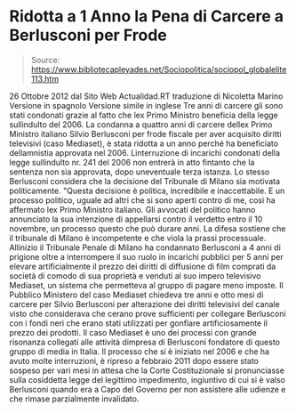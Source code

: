 # Ridotta a 1 Anno la Pena di Carcere a Berlusconi per Frode

> Source: https://www.bibliotecapleyades.net/Sociopolitica/sociopol_globalelite113.htm

26 Ottobre
2012
dal Sito Web
Actualidad.RT
traduzione
di
Nicoletta Marino
Versione in spagnolo
Versione simile in inglese
Tre
anni di carcere gli sono stati condonati grazie al fatto
che
lex Primo Ministro beneficia della legge sullindulto del 2006.
La
condanna a quattro anni di carcere dellex Primo Ministro italiano
Silvio
Berlusconi per frode fiscale per aver acquisito diritti televisivi (caso
Mediaset),
è
stata ridotta a un anno perché ha beneficiato
dellamnistia approvata nel 2006.
Linterruzione
di incarichi condonati della legge sullindulto nr. 241 del 2006 non entrerà
in atto fintanto che la sentenza non sia approvata, dopo uneventuale terza
istanza.
Lo stesso
Berlusconi considera che la decisione del Tribunale di Milano sia
motivata politicamente.
"Questa
decisione è politica, incredibile e inaccettabile. E un processo politico,
uguale ad altri che si sono aperti contro di me, così ha affermato lex
Primo Ministro italiano.
Gli avvocati
del politico hanno annunciato la sua intenzione di appellarsi contro il
verdetto entro il 10 novembre, un processo questo che può durare anni.
La difesa
sostiene che il tribunale di Milano è incompetente e che viola la prassi
processuale.
Allinizio il
Tribunale Penale di Milano ha condannato Berlusconi a 4 anni di prigione
oltre a interrompere il suo ruolo in incarichi pubblici per 5 anni per
elevare artificialmente il prezzo dei diritti di diffusione di film comprati
da società di comodo di sua proprietà e venduti al suo
impero
televisivo Mediaset,
un sistema che permetteva al gruppo di pagare meno imposte.
Il Pubblico
Ministero del caso Mediaset chiedeva tre anni e otto mesi di carcere per
Silvio Berlusconi per alterazione dei diritti televisivi del canale visto
che considerava che cerano prove sufficienti per collegare Berlusconi con
i fondi neri che erano stati utilizzati per gonfiare artificiosamente il
prezzo dei prodotti.
Il caso
Mediaset è uno dei processi con grande risonanza collegati alle
attività dimpresa di Berlusconi
fondatore di questo gruppo di media in Italia.
Il processo
che si è iniziato nel 2006 e che ha avuto molte interruzioni, è ripreso a
febbraio 2011 dopo essere stato sospeso per vari mesi in attesa che la Corte
Costituzionale si pronunciasse sulla cosiddetta legge del legittimo
impedimento, ingiuntivo di cui si è valso Berlusconi quando era a
Capo del Governo per non assistere alle udienze e che rimase parzialmente
invalidato.

